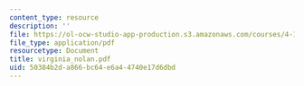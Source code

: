 ```yaml
---
content_type: resource
description: ''
file: https://ol-ocw-studio-app-production.s3.amazonaws.com/courses/4-107-march-portfolio-seminar-fall-2003/50384b2da866bc64e6a44740e17d6dbd_virginia_nolan.pdf
file_type: application/pdf
resourcetype: Document
title: virginia_nolan.pdf
uid: 50384b2d-a866-bc64-e6a4-4740e17d6dbd
---
```

